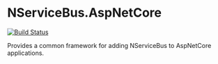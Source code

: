 # NServiceBus.AspNetCore

[![Build Status](https://dev.azure.com/NathanArnott/GitHub/_apis/build/status/NServiceBus.AspNetCore?branchName=master)](https://dev.azure.com/NathanArnott/GitHub/_build/latest?definitionId=1&branchName=master)

Provides a common framework for adding NServiceBus to AspNetCore applications.
